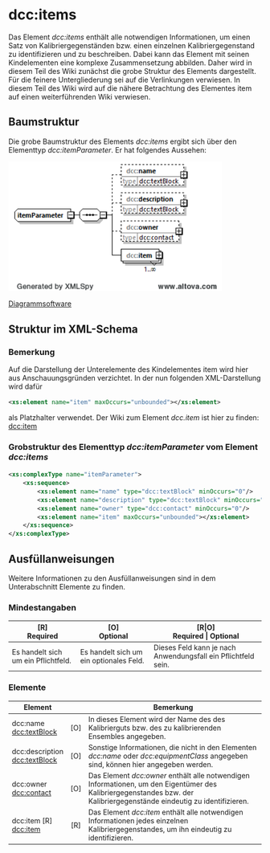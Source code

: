 # dcc:items

Das Element *dcc:items* enthält alle notwendigen Informationen, um einen Satz von 
Kalibriergegenständen bzw. einen einzelnen Kalibriergegenstand zu identifizieren 
und zu beschreiben. Dabei kann das Element mit seinen Kindelementen eine komplexe 
Zusammensetzung abbilden. Daher wird in diesem Teil des Wiki zunächst die grobe 
Struktur des Elements dargestellt. Für die feinere Untergliederung sei auf die 
Verlinkungen verwiesen. In diesem Teil des Wiki wird auf die nähere Betrachtung des 
Elementes item auf einen weiterführenden Wiki verwiesen. 

## Baumstruktur

Die grobe Baumstruktur des Elements *dcc:items* ergibt sich über den Elementtyp
*dcc:itemParameter*. Er hat folgendes Aussehen:

<img src="../../images/itemParameter_raw.png" alt="itemParameter_raw" width="425" />

[Diagrammsoftware](../XSD_diagramviewer.md)

## Struktur im XML-Schema

### Bemerkung
Auf die Darstellung der Unterelemente des Kindelementes item wird hier aus 
Anschauungsgründen verzichtet. In der nun folgenden XML-Darstellung wird dafür 

```xml
<xs:element name="item" maxOccurs="unbounded"></xs:element>
```

als Platzhalter verwendet. Der Wiki zum Element *dcc.item* ist hier zu finden:
[dcc:item](item.md)

### Grobstruktur des Elementtyp *dcc:itemParameter* vom Element *dcc:items*

```xml
<xs:complexType name="itemParameter">
	<xs:sequence>
		<xs:element name="name" type="dcc:textBlock" minOccurs="0"/>
		<xs:element name="description" type="dcc:textBlock" minOccurs="0"/>
		<xs:element name="owner" type="dcc:contact" minOccurs="0"/>
		<xs:element name="item" maxOccurs="unbounded"></xs:element>
	</xs:sequence>
</xs:complexType>

```

## Ausfüllanweisungen

Weitere Informationen zu den Ausfüllanweisungen sind in dem Unterabschnitt Elemente
zu finden.

### Mindestangaben

|[R] <br> Required|[O] <br> Optional|[R\|O]<br>Required \| Optional|
|-|-|-|
|Es handelt sich um ein Pflichtfeld. | Es handelt sich um ein optionales Feld.|Dieses Feld kann je nach Anwendungsfall ein Pflichtfeld sein.|

### Elemente
|Element||Bemerkung|
|-|:-:|-|
|dcc:name <br>[dcc:textBlock](../auxElements/textBlock.md)|[O]|In dieses Element wird der Name des des Kalibrierguts bzw. des zu kalibrierenden Ensembles angegeben.|
|dcc:description <br>[dcc:textBlock](../auxElements/textBlock.md)|[O]|Sonstige Informationen, die nicht in den Elementen *dcc:name* oder *dcc:equipmentClass* angegeben sind, können hier angegeben werden.|
|dcc:owner <br>[dcc:contact](../auxElements/contact.md)|[O]|Das Element *dcc:owner* enthält alle notwendigen Informationen, um den Eigentümer des Kalibriergegenstandes bzw. der Kalibriergegenstände eindeutig zu identifizieren.|
|dcc:item [R]<br>[dcc:item](item.md)|[R]|Das Element *dcc:item* enthält alle notwendigen Informationen jedes einzelnen Kalibriergegenstandes, um ihn eindeutig zu identifizieren. |


